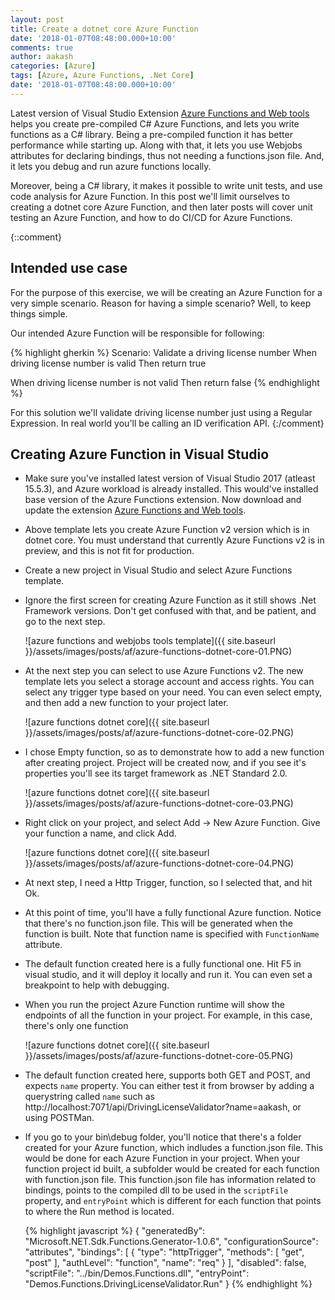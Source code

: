```yaml
---
layout: post
title: Create a dotnet core Azure Function
date: '2018-01-07T08:48:00.000+10:00'
comments: true
author: aakash
categories: [Azure]
tags: [Azure, Azure Functions, .Net Core]
date: '2018-01-07T08:48:00.000+10:00'
---
```


Latest version of Visual Studio Extension [Azure Functions and Web tools](https://marketplace.visualstudio.com/items?itemName=VisualStudioWebandAzureTools.AzureFunctionsandWebJobsTools) helps you create pre-compiled C# Azure Functions, and lets you write functions as a C# library. Being a pre-compiled function it has better performance while starting up. Along with that, it lets you use Webjobs attributes for declaring bindings, thus not needing a functions.json file. And, it lets you debug and run azure functions locally.

Moreover, being a C# library, it makes it possible to write unit tests, and use code analysis for Azure Function. In this post we'll limit ourselves to creating a dotnet core Azure Function, and then later posts will cover unit testing an Azure Function, and how to do CI/CD for Azure Functions.

{::comment}
## Intended use case

For the purpose of this exercise, we will be creating an Azure Function for a very simple scenario. Reason for having a simple scenario? Well, to keep things simple.

Our intended Azure Function will be responsible for following:

{% highlight gherkin %}
Scenario: Validate a driving license number
When driving license number is valid
Then return true

When driving license number is not valid
Then return false
{% endhighlight %}

For this solution we'll validate driving license number just using a Regular Expression. In real world you'll be calling an ID verification API.
{:/comment}

## Creating Azure Function in Visual Studio

- Make sure you've installed latest version of Visual Studio 2017 (atleast 15.5.3), and Azure workload is already installed. This would've installed base version of the Azure Functions extension. Now download and update the extension [Azure Functions and Web tools](https://marketplace.visualstudio.com/items?itemName=VisualStudioWebandAzureTools.AzureFunctionsandWebJobsTools).
- Above template lets you create Azure Function v2 version which is in dotnet core. You must understand that currently Azure Functions v2 is in preview, and this is not fit for production.
- Create a new project in Visual Studio and select Azure Functions template. 
- Ignore the first screen for creating Azure Function as it still shows .Net Framework versions. Don't get confused with that, and be patient, and go to the next step.

	![azure functions and webjobs tools template]({{ site.baseurl }}/assets/images/posts/af/azure-functions-dotnet-core-01.PNG)

- At the next step you can select to use Azure Functions v2. The new template lets you select a storage account and access rights. You can select any trigger type based on your need. You can even select empty, and then add a new function to your project later.
	
	![azure functions dotnet core]({{ site.baseurl }}/assets/images/posts/af/azure-functions-dotnet-core-02.PNG)

- I chose Empty function, so as to demonstrate how to add a new function after creating project. Project will be created now, and if you see it's properties you'll see its target framework as .NET Standard 2.0.

	![azure functions dotnet core]({{ site.baseurl }}/assets/images/posts/af/azure-functions-dotnet-core-03.PNG)

- Right click on your project, and select Add -> New Azure Function. Give your function a name, and click Add.

	![azure functions dotnet core]({{ site.baseurl }}/assets/images/posts/af/azure-functions-dotnet-core-04.PNG)

- At next step, I need a Http Trigger, function, so I selected that, and hit Ok.
- At this point of time, you'll have a fully functional Azure function. Notice that there's no function.json file. This will be generated when the function is built. Note that function name is specified with `FunctionName` attribute.
- The default function created here is a fully functional one. Hit F5 in visual studio, and it will deploy it locally and run it. You can even set a breakpoint to help with debugging.
- When you run the project Azure Function runtime will show the endpoints of all the function in your project. For example, in this case, there's only one function

	![azure functions dotnet core]({{ site.baseurl }}/assets/images/posts/af/azure-functions-dotnet-core-05.PNG)

- The default function created here, supports both GET and POST, and expects `name` property. You can either test it from browser by adding a querystring called `name` such as http://localhost:7071/api/DrivingLicenseValidator?name=aakash, or using POSTMan.
- If you go to your bin\debug folder, you'll notice that there's a folder created for your Azure function, which indludes a function.json file. This would be done for each Azure Function in your project. When your function project id built, a subfolder would be created for each function with function.json file. This function.json file has information related to bindings, points to the compiled dll to be used in the `scriptFile` property, and `entryPoint` which is different for each function that points to where the Run method is located.


	{% highlight javascript %}
	{
	  "generatedBy": "Microsoft.NET.Sdk.Functions.Generator-1.0.6",
	  "configurationSource": "attributes",
	  "bindings": [
	    {
	      "type": "httpTrigger",
	      "methods": [
	        "get",
	        "post"
	      ],
	      "authLevel": "function",
	      "name": "req"
	    }
	  ],
	  "disabled": false,
	  "scriptFile": "../bin/Demos.Functions.dll",
	  "entryPoint": "Demos.Functions.DrivingLicenseValidator.Run"
	}
	{% endhighlight %}

